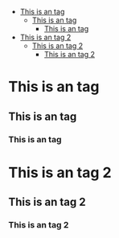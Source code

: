 <!-- START doctoc generated TOC please keep comment here to allow auto update -->
<!-- DON'T EDIT THIS SECTION, INSTEAD RE-RUN doctoc TO UPDATE -->

- [This is an tag](#this-is-an-tag)
  - [This is an  tag](#this-is-an--tag)
    - [This is an tag](#this-is-an-tag-1)
- [This is an tag 2](#this-is-an-tag-2)
  - [This is an tag 2](#this-is-an-tag-2-1)
    - [This is an tag 2](#this-is-an-tag-2-2)

<!-- END doctoc generated TOC please keep comment here to allow auto update -->

# This is an tag
## This is an  tag
### This is an tag
# This is an tag 2
## This is an tag 2 
### This is an tag 2
